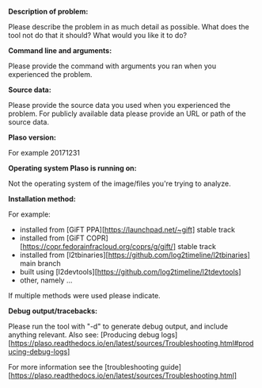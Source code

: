 **Description of problem:**

Please describe the problem in as much detail as possible.
What does the tool not do that it should? What would you like it to do?

**Command line and arguments:**

Please provide the command with arguments you ran when you experienced
the problem.

**Source data:**

Please provide the source data you used when you experienced the problem.
For publicly available data please provide an URL or path of the source data.

**Plaso version:**

For example 20171231

**Operating system Plaso is running on:**

Not the operating system of the image/files you're trying to analyze.

**Installation method:**

For example:
* installed from [GiFT PPA][https://launchpad.net/~gift] stable track
* installed from [GiFT COPR][https://copr.fedorainfracloud.org/coprs/g/gift/] stable track
* installed from [l2tbinaries][https://github.com/log2timeline/l2tbinaries] main branch
* built using [l2devtools][https://github.com/log2timeline/l2tdevtools]
* other, namely ...

If multiple methods were used please indicate.

**Debug output/tracebacks:**

Please run the tool with "-d" to generate debug output, and include anything relevant.
Also see: [Producing debug logs][https://plaso.readthedocs.io/en/latest/sources/Troubleshooting.html#producing-debug-logs]

For more information see the [troubleshooting guide][https://plaso.readthedocs.io/en/latest/sources/Troubleshooting.html]
